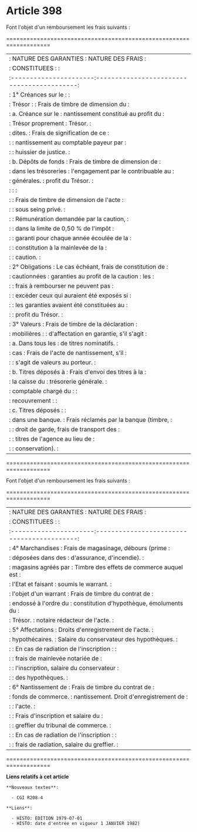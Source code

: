 # Article 398

Font l'objet d'un remboursement les frais suivants :

===================================================================

<table>
  <tbody><tr>
    <td> : NATURE DES GARANTIES :             NATURE DES FRAIS             :</td>
  </tr>
  <tr>
    <td> :  CONSTITUEES         :                                          :</td>
  </tr>
  <tr>
    <td> :----------------------:------------------------------------------:</td>
  </tr>
  <tr>
    <td> : 1° Créances sur le   :                                          :</td>
  </tr>
  <tr>
    <td> :   Trésor :           : Frais de timbre de dimension du          :</td>
  </tr>
  <tr>
    <td> : a. Créance sur le    : nantissement constitué au profit du      :</td>
  </tr>
  <tr>
    <td> :   Trésor proprement  : Trésor.                                  :</td>
  </tr>
  <tr>
    <td> :   dites.             : Frais de signification de ce             :</td>
  </tr>
  <tr>
    <td> :                      : nantissement au comptable payeur par     :</td>
  </tr>
  <tr>
    <td> :                      : huissier de justice.                     :</td>
  </tr>
  <tr>
    <td> : b. Dépôts de fonds   : Frais de timbre de dimension de          :</td>
  </tr>
  <tr>
    <td> : dans les trésoreries : l'engagement par le contribuable au      :</td>
  </tr>
  <tr>
    <td> : générales.           :  profit du Trésor.                       :</td>
  </tr>
  <tr>
    <td> :                      :                                          :</td>
  </tr>
  <tr>
    <td> :                      : Frais de timbre de dimension de l'acte   :</td>
  </tr>
  <tr>
    <td> :                      : sous seing privé.                        :</td>
  </tr>
  <tr>
    <td> :                      : Rémunération demandée par la caution,    :</td>
  </tr>
  <tr>
    <td> :                      : dans la limite de 0,50 % de l'impôt      :</td>
  </tr>
  <tr>
    <td> :                      : garanti pour chaque année écoulée de la  :</td>
  </tr>
  <tr>
    <td> :                      : constitution à la mainlevée de la        :</td>
  </tr>
  <tr>
    <td> :                      : caution.                                 :</td>
  </tr>
  <tr>
    <td> : 2° Obligations       : Le cas échéant, frais de constitution de :</td>
  </tr>
  <tr>
    <td> : cautionnées          : garanties au profit de la caution : les  :</td>
  </tr>
  <tr>
    <td> :                      : frais à rembourser ne peuvent pas        :</td>
  </tr>
  <tr>
    <td> :                      : excéder ceux qui auraient été exposés si :</td>
  </tr>
  <tr>
    <td> :                      : les garanties avaient été constituées au :</td>
  </tr>
  <tr>
    <td> :                      : profit du Trésor.                        :</td>
  </tr>
  <tr>
    <td> : 3° Valeurs           : Frais de timbre de la déclaration        :</td>
  </tr>
  <tr>
    <td> : mobilières :         : d'affectation en garantie, s'il s'agit   :</td>
  </tr>
  <tr>
    <td> : a. Dans tous les     : de titres nominatifs.                    :</td>
  </tr>
  <tr>
    <td> : cas                  : Frais de l'acte de nantissement, s'il    :</td>
  </tr>
  <tr>
    <td> :                      : s'agit de valeurs au porteur.            :</td>
  </tr>
  <tr>
    <td> : b. Titres déposés à  : Frais d'envoi des titres à la            :</td>
  </tr>
  <tr>
    <td> : la caisse du         : trésorerie générale.                     :</td>
  </tr>
  <tr>
    <td> : comptable chargé du  :                                          :</td>
  </tr>
  <tr>
    <td> : recouvrement         :                                          :</td>
  </tr>
  <tr>
    <td> : c. Titres déposés    :                                          :</td>
  </tr>
  <tr>
    <td> : dans une banque.     : Frais réclamés par la banque (timbre,    :</td>
  </tr>
  <tr>
    <td> :                      : droit de garde, frais de transport des   :</td>
  </tr>
  <tr>
    <td> :                      : titres de l'agence au lieu de            :</td>
  </tr>
  <tr>
    <td> :                      : conservation).                           :</td>
  </tr>
</tbody></table>

===================================================================

Font l'objet d'un remboursement les frais suivants :

===================================================================

<table>
  <tbody><tr>
    <td> : NATURE DES GARANTIES :             NATURE DES FRAIS             :</td>
  </tr>
  <tr>
    <td> :  CONSTITUEES         :                                          :</td>
  </tr>
  <tr>
    <td> :----------------------:------------------------------------------:</td>
  </tr>
  <tr>
    <td> : 4° Marchandises      : Frais de magasinage, débours (prime      :</td>
  </tr>
  <tr>
    <td> : déposées dans des    : d'assurance, d'incendie).                :</td>
  </tr>
  <tr>
    <td> : magasins agréés par  : Timbre des effets de commerce auquel est :</td>
  </tr>
  <tr>
    <td> : l'Etat et faisant    : soumis le warrant.                       :</td>
  </tr>
  <tr>
    <td> : l'objet d'un warrant : Frais de timbre du contrat de            :</td>
  </tr>
  <tr>
    <td> : endossé à l'ordre du : constitution d'hypothèque, émoluments du :</td>
  </tr>
  <tr>
    <td> : Trésor.              : notaire rédacteur de l'acte.             :</td>
  </tr>
  <tr>
    <td> : 5° Affectations      : Droits d'enregistrement de l'acte.       :</td>
  </tr>
  <tr>
    <td> : hypothécaires.       : Salaire du conservateur des hypothèques. :</td>
  </tr>
  <tr>
    <td> :                      : En cas de radiation de l'inscription :   :</td>
  </tr>
  <tr>
    <td> :                      : frais de mainlevée notariée de           :</td>
  </tr>
  <tr>
    <td> :                      : l'inscription, salaire du conservateur   :</td>
  </tr>
  <tr>
    <td> :                      : des hypothèques.                         :</td>
  </tr>
  <tr>
    <td> : 6° Nantissement de   : Frais de timbre du contrat de            :</td>
  </tr>
  <tr>
    <td> : fonds de commerce.   : nantissement. Droit d'enregistrement de  :</td>
  </tr>
  <tr>
    <td> :                      : l'acte.                                  :</td>
  </tr>
  <tr>
    <td> :                      : Frais d'inscription et salaire du        :</td>
  </tr>
  <tr>
    <td> :                      : greffier du tribunal de commerce.        :</td>
  </tr>
  <tr>
    <td> :                      : En cas de radiation de l'inscription :   :</td>
  </tr>
  <tr>
    <td> :                      : frais de radiation, salaire du greffier. :</td>
  </tr>
</tbody></table>

===================================================================

**Liens relatifs à cet article**

	**Nouveaux textes**:

	  - CGI R208-4

	**Liens**:

	  - HISTO: EDITION 1979-07-01
	  - HISTO: date d'entrée en vigueur 1 JANVIER 1982)

